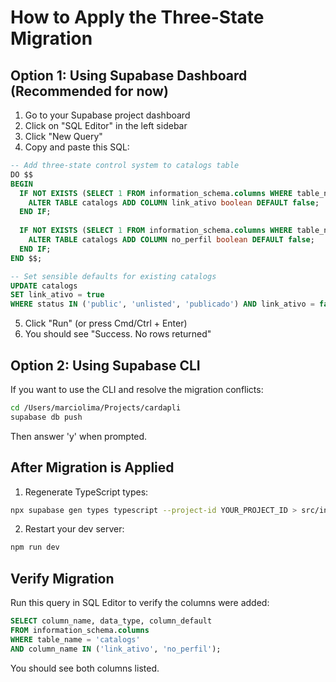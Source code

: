# How to Apply the Three-State Migration

## Option 1: Using Supabase Dashboard (Recommended for now)

1. Go to your Supabase project dashboard
2. Click on "SQL Editor" in the left sidebar
3. Click "New Query"
4. Copy and paste this SQL:

```sql
-- Add three-state control system to catalogs table
DO $$ 
BEGIN
  IF NOT EXISTS (SELECT 1 FROM information_schema.columns WHERE table_name='catalogs' AND column_name='link_ativo') THEN
    ALTER TABLE catalogs ADD COLUMN link_ativo boolean DEFAULT false;
  END IF;
  
  IF NOT EXISTS (SELECT 1 FROM information_schema.columns WHERE table_name='catalogs' AND column_name='no_perfil') THEN
    ALTER TABLE catalogs ADD COLUMN no_perfil boolean DEFAULT false;
  END IF;
END $$;

-- Set sensible defaults for existing catalogs
UPDATE catalogs 
SET link_ativo = true 
WHERE status IN ('public', 'unlisted', 'publicado') AND link_ativo = false;
```

5. Click "Run" (or press Cmd/Ctrl + Enter)
6. You should see "Success. No rows returned"

## Option 2: Using Supabase CLI

If you want to use the CLI and resolve the migration conflicts:

```bash
cd /Users/marciolima/Projects/cardapli
supabase db push
```

Then answer 'y' when prompted.

## After Migration is Applied

1. Regenerate TypeScript types:
```bash
npx supabase gen types typescript --project-id YOUR_PROJECT_ID > src/integrations/supabase/types.ts
```

2. Restart your dev server:
```bash
npm run dev
```

## Verify Migration

Run this query in SQL Editor to verify the columns were added:

```sql
SELECT column_name, data_type, column_default 
FROM information_schema.columns 
WHERE table_name = 'catalogs' 
AND column_name IN ('link_ativo', 'no_perfil');
```

You should see both columns listed.
